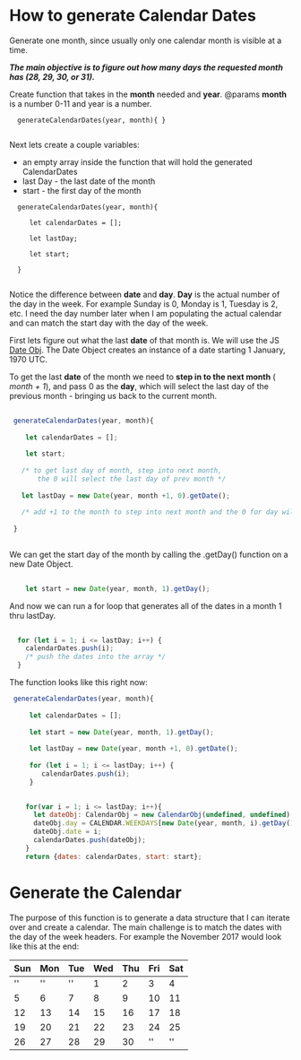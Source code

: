 # How to generate Calendar Dates

Generate one month, since usually only one calendar month is visible at a time.

__*The main objective is to figure out how many days the requested month has (28, 29, 30, or 31).*__

Create function that takes in the __month__ needed and __year__.
@params __month__ is a number 0-11 and year is a number. 

```
  generateCalendarDates(year, month){ }
  
```
Next lets create a couple variables:

* an empty array inside the function that will hold the generated CalendarDates
* last Day  - the last date of the month
* start - the first day of the month

```
  generateCalendarDates(year, month){ 
      
     let calendarDates = [];
     
     let lastDay;
      
     let start;
  
  }
  
```
Notice the difference between __date__ and __day__. __Day__ is the actual number of the day in the week. For example Sunday is 0, Monday is 1, Tuesday is 2, etc. I need the day number later when I am populating the actual calendar and can match the start day with the day of the week. 

First lets figure out what the last __date__ of that month is.
We will use the JS [Date Obj](https://developer.mozilla.org/en-US/docs/Web/JavaScript/Reference/Global_Objects/Date). 
The Date Object creates an instance of a date starting 1 January, 1970 UTC.

To get the last __date__ of the month we need to __step in to the next month__ ( *month + 1*), and pass 0 as the __day__, which will select the last day of the previous month - bringing us back to the current month. 

 ```javascript
  
  generateCalendarDates(year, month){ 
      
     let calendarDates = [];
     
     let start;
     
    /* to get last day of month, step into next month,
        the 0 will select the last day of prev month */
    
    let lastDay = new Date(year, month +1, 0).getDate();
    
    /* add +1 to the month to step into next month and the 0 for day will bring the month back to current month */
  
  }
  
```   
We can get the start day of the month by calling the .getDay() function on a new Date Object.

```javascript
    
    let start = new Date(year, month, 1).getDay();

```
And now we can run a for loop that generates all of the dates in a month 1 thru lastDay.

```javascript
  
  for (let i = 1; i <= lastDay; i++) {
    calendarDates.push(i);
    /* push the dates into the array */
  }

```

The function looks like this right now:

```javascript
 generateCalendarDates(year, month){ 
      
     let calendarDates = [];
     
     let start = new Date(year, month, 1).getDay();
     
     let lastDay = new Date(year, month +1, 0).getDate();
     
     for (let i = 1; i <= lastDay; i++) {
        calendarDates.push(i);
     }
    
```

```javascript
    for(var i = 1; i <= lastDay; i++){
      let dateObj: CalendarObj = new CalendarObj(undefined, undefined);
      dateObj.day = CALENDAR.WEEKDAYS[new Date(year, month, i).getDay()];
      dateObj.date = i;
      calendarDates.push(dateObj);
    }
    return {dates: calendarDates, start: start};
```

# Generate the Calendar

The purpose of this function is to generate a data structure that I can iterate over and create a calendar. The main challenge is to match the dates with the day of the week headers.
For example the November 2017 would look like this at the end:

Sun | Mon | Tue | Wed | Thu | Fri | Sat |
--- | --- | --- | --- | --- | --- | ---
''  |'' | ''|  1  |  2  |  3  |  4 
  5 |  6  |  7  |  8  |  9  | 10  | 11 
 12 | 13  | 14  | 15 | 16  | 17  | 18 
 19 | 20 | 21  | 22 | 23  | 24 | 25
 26 | 27 | 28  | 29 | 30  | '' | ''




